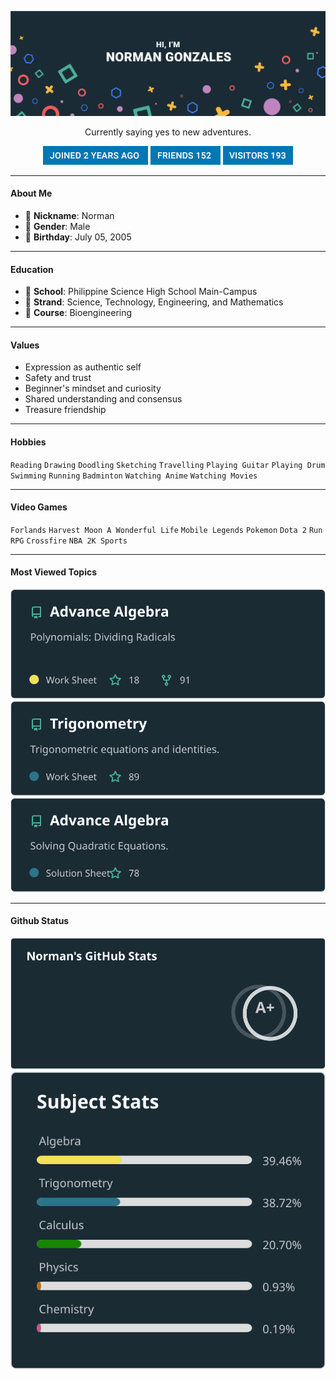 ![cover_photo](https://github.com/normanagustin-gonzales/normanagustin-gonzales/blob/main/cover.jpg)

<p align="center">Currently saying yes to new adventures.</p>

<p align="center"><span><img src="https://github.com/normanagustin-gonzales/normanagustin-gonzales/raw/main/badge-1.jpg"></span>  <span><img src="https://github.com/normanagustin-gonzales/normanagustin-gonzales/raw/main/badge-2.jpg"></span>  <span><img src="https://github.com/normanagustin-gonzales/normanagustin-gonzales/raw/main/badge-3.jpg"></span> </p>

<hr>

<h4 align="left">About Me</h4>
<ul>
  <li>📛 <strong>Nickname</strong>: Norman</li>
  <li>👨 <strong>Gender</strong>: Male</li>
  <li>🎂 <strong>Birthday</strong>: July 05, 2005</li>
</ul>
<hr>

<h4 align="left">Education</h4>
<ul>
  <li>🏫 <strong>School</strong>: Philippine Science High School Main-Campus</li>
  <li>📃 <strong>Strand</strong>: Science, Technology, Engineering, and Mathematics</li>
  <li>📃 <strong>Course</strong>: Bioengineering</li>
</ul>
<hr>

<h4 align="left">Values</h4>
<ul>
  <li>Expression as authentic self</li>
  <li>Safety and trust</li>
  <li>Beginner's mindset and curiosity</li>
  <li>Shared understanding and consensus</li>
  <li>Treasure friendship</li>
</ul>
<hr>

<h4 align="left">Hobbies</h4>
<code>Reading</code> <code>Drawing</code> <code>Doodling</code> <code>Sketching</code> <code>Travelling</code> <code>Playing Guitar</code> <code>Playing Drum</code> <code>Swimming</code> <code>Running</code> <code>Badminton</code> <code>Watching Anime</code> <code>Watching Movies</code>
<hr>

<h4 align="left">Video Games</h4>
<code>Forlands</code> <code>Harvest Moon A Wonderful Life</code> <code>Mobile Legends</code> <code>Pokemon</code> <code>Dota 2</code> <code>Run RPG</code> <code>Crossfire</code> <code>NBA 2K Sports</code>
 <hr>
  
<h4 align="left">Most Viewed Topics</h4>
<img src="https://raw.githubusercontent.com/normanagustin-gonzales/normanagustin-gonzales/main/algebra-2.svg">
<img src="https://raw.githubusercontent.com/normanagustin-gonzales/normanagustin-gonzales/main/trigonometry.svg">
<img src="https://raw.githubusercontent.com/normanagustin-gonzales/normanagustin-gonzales/main/algebra.svg">
<hr>

<h4 align="left">Github Status</h4>
<img src="https://raw.githubusercontent.com/normanagustin-gonzales/normanagustin-gonzales/main/grade.svg">
<img src="https://raw.githubusercontent.com/normanagustin-gonzales/normanagustin-gonzales/main/subject.svg">
